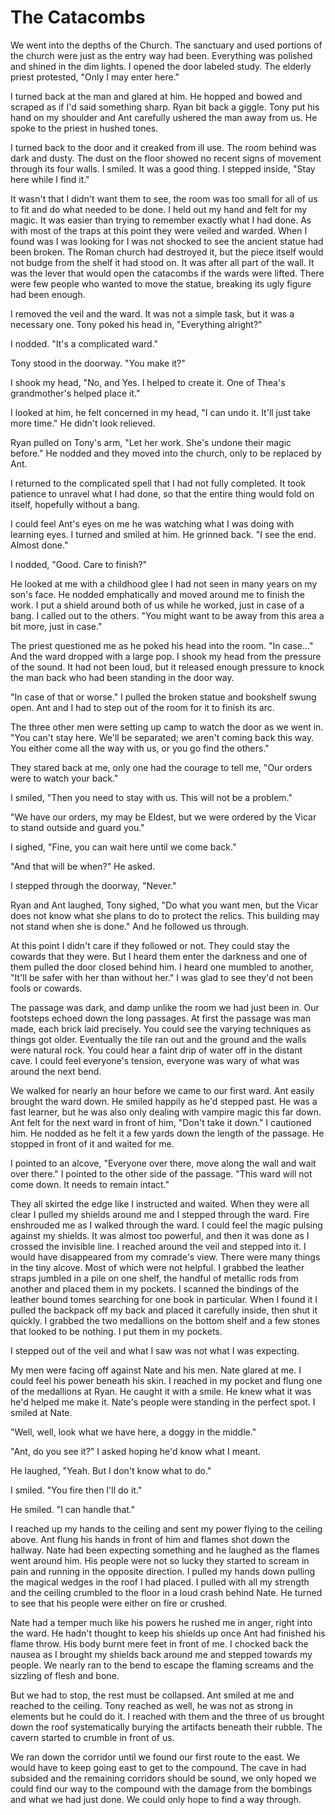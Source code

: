 # The Catacombs

We went into the depths of the Church.   The sanctuary and used portions of the church were just as the entry way had been.  Everything was polished and shined in the dim lights.   I opened the door labeled study.  The elderly priest protested, "Only I may enter here."

I turned back at the man and glared at him.  He hopped and bowed and scraped as if I'd said something sharp.  Ryan bit back a giggle.  Tony put his hand on my shoulder and Ant carefully ushered the man away from us.  He spoke to the priest in hushed tones.

I turned back to the door and it creaked from ill use.  The room behind was dark and dusty.  The dust on the floor showed no recent signs of movement through its four walls.  I smiled.  It was a good thing.  I stepped inside, "Stay here while I find it."

It wasn't that I didn't want them to see, the room was too small for all of us to fit and do what needed to be done.  I held out my hand and felt for my magic.  It was easier than trying to remember exactly what I had done.  As with most of the traps at this point they were veiled and warded.  When I found was I was looking for I was not shocked to see the ancient statue had been broken.  The Roman church had destroyed it, but the piece itself would not budge from the shelf it had stood on.  It was after all part of the wall.  It was the lever that would open the catacombs if the wards were lifted.  There were few people who wanted to move the statue, breaking its ugly figure had been enough.

I removed the veil and the ward.  It was not a simple task, but it was a necessary one.  Tony poked his head in, "Everything alright?"

I nodded.  "It's a complicated ward."

Tony stood in the doorway.  "You make it?"

I shook my head, "No, and Yes.  I helped to create it.  One of Thea's grandmother's helped place it."

I looked at him, he felt concerned in my head, "I can undo it.  It'll just take more time."  He didn't look relieved.  

Ryan pulled on Tony's arm, "Let her work.  She's undone their magic before."  He nodded and they moved into the church, only to be replaced by Ant.

I returned to the complicated spell that I had not fully completed.  It took patience to unravel what I had done, so that the entire thing would fold on itself, hopefully without a bang.

I could feel Ant's eyes on me he was watching what I was doing with learning eyes.  I turned and smiled at him.  He grinned back.  "I see the end.  Almost done."

I nodded, "Good.  Care to finish?"

He looked at me with a childhood glee I had not seen in many years on my son's face.  He nodded emphatically and moved around me to finish the work.  I put a shield around both of us while he worked, just in case of a bang.  I called out to the others.  "You might want to be away from this area a bit more, just in case."

The priest questioned me as he poked his head into the room.  "In case..."  And the ward dropped with a large pop.  I shook my head from the pressure of the sound.  It had not been loud, but it released enough pressure to knock the man back who had been standing in the door way.

"In case of that or worse."  I pulled the broken statue and bookshelf swung open.  Ant and I had to step out of the room for it to finish its arc.

The three other men were setting up camp to watch the door as we went in.  "You can't stay here.  We'll be separated; we aren't coming back this way.  You either come all the way with us, or you go find the others."

They stared back at me, only one had the courage to tell me, "Our orders were to watch your back."

I smiled, "Then you need to stay with us.  This will not be a problem."

"We have our orders, my may be Eldest, but we were ordered by the Vicar to stand outside and guard you."

I sighed, "Fine, you can wait here until we come back."

"And that will be when?"  He asked.

I stepped through the doorway, "Never."

Ryan and Ant laughed, Tony sighed, "Do what you want men, but the Vicar does not know what she plans to do to protect the relics.  This building may not stand when she is done."  And he followed us through.

At this point I didn't care if they followed or not.  They could stay the cowards that they were.  But I heard them enter the darkness and one of them pulled the door closed behind him.  I heard one mumbled to another, "It'll be safer with her than without her."  I was glad to see they'd not been fools or cowards.

The passage was dark, and damp unlike the room we had just been in.  Our footsteps echoed down the long passages.   At first the passage was man made, each brick laid precisely.  You could see the varying techniques as things got older.  Eventually the tile ran out and the ground and the walls were natural rock.  You could hear a faint drip of water off in the distant cave.  I could feel everyone's tension, everyone was wary of what was around the next bend.  

We walked for nearly an hour before we came to our first ward.  Ant easily brought the ward down.  He smiled happily as he'd stepped past.  He was a fast learner, but he was also only dealing with vampire magic this far down.  Ant felt for the next ward in front of him, "Don't take it down."  I cautioned him.  He nodded as he felt it a few yards down the length of the passage. He stopped in front of it and waited for me.

I pointed to an alcove, "Everyone over there, move along the wall and wait over there."  I pointed to the other side of the passage.  "This ward will not come down.  It needs to remain intact."

They all skirted the edge like I instructed and waited.  When they were all clear I pulled my shields around me and I stepped through the ward.  Fire enshrouded me as I walked through the ward.  I could feel the magic pulsing against my shields.  It was almost too powerful, and then it was done as I crossed the invisible line.  I reached around the veil and stepped into it.  I would have disappeared from my comrade's view.  There were many things in the tiny alcove.  Most of which were not helpful.  I grabbed the leather straps jumbled in a pile on one shelf, the handful of metallic rods from another and placed them in my pockets.  I scanned the bindings of the leather bound tomes searching for one book in particular.  When I found it I pulled the backpack off my back and placed it carefully inside, then shut it quickly.  I grabbed the two medallions on the bottom shelf and a few stones that looked to be nothing.  I put them in my pockets.   

I stepped out of the veil and what I saw was not what I was expecting.

My men were facing off against Nate and his men.  Nate glared at me.  I could feel his power beneath his skin.  I reached in my pocket and flung one of the medallions at Ryan.  He caught it with a smile.  He knew what it was he'd helped me make it.  Nate's people were standing in the perfect spot.  I smiled at Nate.

"Well, well, look what we have here, a doggy in the middle."

"Ant, do you see it?"  I asked hoping he'd know what I meant.  

He laughed, "Yeah. But I don't know what to do."

I smiled.  "You fire then I'll do it."

He smiled.  "I can handle that."

I reached up my hands to the ceiling and sent my power flying to the ceiling above.  Ant flung his hands in front of him and flames shot down the hallway.  Nate had been expecting something and he laughed as the flames went around him.  His people were not so lucky they started to scream in pain and running in the opposite direction.   I pulled my hands down pulling the magical wedges in the roof I had placed. I pulled with all my strength and the ceiling crumbled to the floor in a loud crash behind Nate.  He turned to see that his people were either on fire or crushed.

Nate had a temper much like his powers he rushed me in anger, right into the ward.  He hadn't thought to keep his shields up once Ant had finished his flame throw.  His body burnt mere feet in front of me.  I chocked back the nausea as I brought my shields back around me and stepped towards my people.    We nearly ran to the bend to escape the flaming screams and the sizzling of flesh and bone.

But we had to stop, the rest must be collapsed.  Ant smiled at me and reached to the ceiling.  Tony reached as well, he was not as strong in elements but he could do it.  I reached with them and the three of us brought down the roof systematically burying the artifacts beneath their rubble.  The cavern started to crumble in front of us. 

We ran down the corridor until we found our first route to the east.  We would have to keep going east to get to the compound.  The cave in had subsided and the remaining corridors should be sound, we only hoped we could find our way to the compound with the damage from the bombings and what we had just done.  We could only hope to find a way through.

